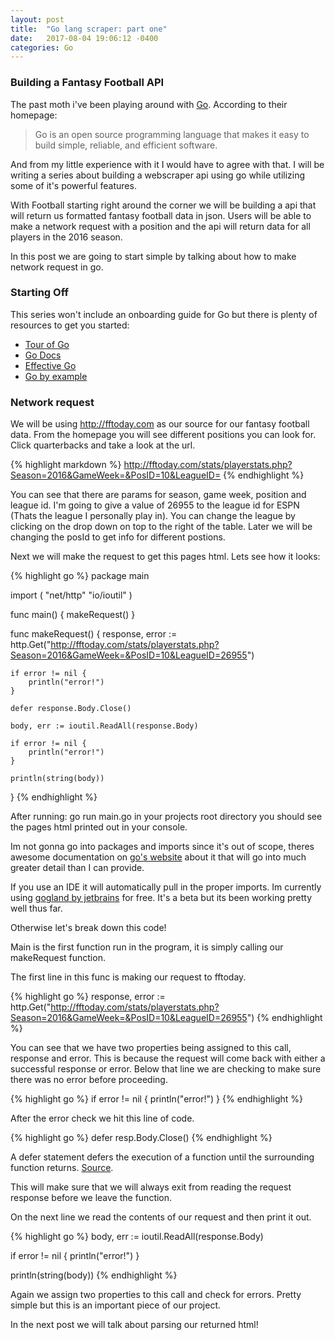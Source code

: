 ```yaml
---
layout: post
title:  "Go lang scraper: part one"
date:   2017-08-04 19:06:12 -0400
categories: Go
---
```

### Building a Fantasy Football API

The past moth i've been playing around with [Go](https://golang.org/).  According to their homepage:


> Go is an open source programming language that makes it easy to build simple, reliable, and efficient software.


And from my little experience with it I would have to agree with that.  I will be writing a series about building a webscraper api using go while utilizing some of it's powerful features.

With Football starting right around the corner we will be building a api that will return us formatted fantasy football data in json.  Users will be able to make a network request with a position and the api will return data for all players in the 2016 season.


In this post we are going to start simple by talking about how to make network request in go.

### Starting Off
This series won't include an onboarding guide for Go but there is plenty of resources to get you started:
* [Tour of Go](https://tour.golang.org/welcome/1)
* [Go Docs](https://golang.org/doc/code.html)
* [Effective Go](https://golang.org/doc/effective_go.html)
* [Go by example](https://gobyexample.com/)

### Network request
We will be using http://fftoday.com as our source for our fantasy football data.  From the homepage you will see different positions you can look for.  Click quarterbacks and take a look at the url.

{% highlight markdown %}
http://fftoday.com/stats/playerstats.php?Season=2016&GameWeek=&PosID=10&LeagueID=
{% endhighlight %}

You can see that there are params for season, game week, position and league id.  I'm going to give a value of 26955 to the league id for ESPN (Thats the league I personally play in).  You can change the league by clicking on the drop down on top to the right of the table. Later we will be changing the posId to get info for different postions.

Next we will make the request to get this pages html.  Lets see how it looks:

{% highlight go %}
package main

import (
	"net/http"
	"io/ioutil"
)

func main() {
	makeRequest()
}

func makeRequest() {
	response, error := http.Get("http://fftoday.com/stats/playerstats.php?Season=2016&GameWeek=&PosID=10&LeagueID=26955")

	if error != nil {
		println("error!")
	}

	defer response.Body.Close()

	body, err := ioutil.ReadAll(response.Body)

	if error != nil {
		println("error!")
	}

	println(string(body))
}
{% endhighlight %}

After running: go run main.go in your projects root directory you should see the pages html printed out in your console.

Im not gonna go into packages and imports since it's out of scope, theres awesome documentation on [go's website](https://golang.org/doc/code.html#PackageNames) about it that will go into much greater detail than I can provide.  

If you use an IDE it will automatically pull in the proper imports.  Im currently using [gogland by jetbrains](https://www.jetbrains.com/go/) for free.  It's a beta but its been working pretty well thus far.

Otherwise let's break down this code!

Main is the first function run in the program, it is simply calling our makeRequest function.

The first line in this func is making our request to fftoday.

{% highlight go %}
response, error := http.Get("http://fftoday.com/stats/playerstats.php?Season=2016&GameWeek=&PosID=10&LeagueID=26955")
{% endhighlight %}

You can see that we have two properties being assigned to this call,  response and error.  This is because the request will come back with either a successful response or error.  Below that line we are checking to make sure there was no error before proceeding.

{% highlight go %}
if error != nil {
	println("error!")
}
{% endhighlight %}

After the error check we hit this line of code.

{% highlight go %}
defer resp.Body.Close()
{% endhighlight %}

A defer statement defers the execution of a function until the surrounding function returns. [Source](https://tour.golang.org/flowcontrol/12).

This will make sure that we will always exit from reading the request response before we leave the function.

On the next line we read the contents of our request and then print it out.

{% highlight go %}
body, err := ioutil.ReadAll(response.Body)

if error != nil {
	println("error!")
}

println(string(body))
{% endhighlight %}

Again we assign two properties to this call and check for errors.  Pretty simple but this is an important piece of our project.

In the next post we will talk about parsing our returned html!
